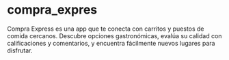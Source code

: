 # compra_expres
 Compra Express es una app que te conecta con carritos y puestos de comida cercanos. Descubre opciones gastronómicas, evalúa su calidad con calificaciones y comentarios, y encuentra fácilmente nuevos lugares para disfrutar.

